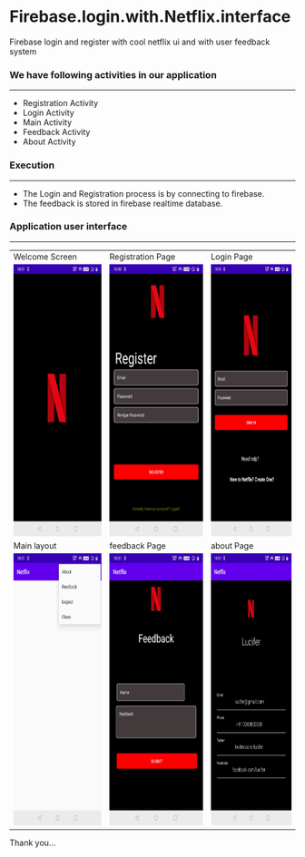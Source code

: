 # Firebase.login.with.Netflix.interface
Firebase login and register with cool netflix ui and with user feedback system

### We have following activities in our application
 ****

  - Registration Activity
  - Login Activity
  - Main Activity
  - Feedback Activity
  - About Activity


### Execution
 ****
 
- The Login and Registration process is by connecting to firebase.
- The feedback is stored in firebase realtime database.

### Application user interface
 ****
<table>
  <tr>
    <td>Welcome Screen</td>
     <td>Registration Page</td>
     <td>Login Page</td>
  </tr>
  <tr>
    <td><img src="img/welcome.png" width=270 height=480></td>
    <td><img src="img/register.png" width=270 height=480></td>
    <td><img src="img/login.png" width=270 height=480></td>
  </tr>
  <tr>
        <td>Main layout</td>
     <td>feedback Page</td>
     <td> about Page </td>
  </tr>
  <tr>
    <td><img src="img/main.png" width=270 height=480></td>
    <td><img src="img/feedback.png" width=270 height=480></td>
    <td><img src="img/about.png" width=270 height=480></td>
  </tr>
 </table>

Thank you...
